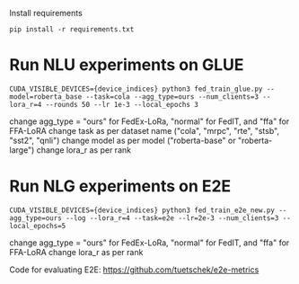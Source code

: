 Install requirements

```
pip install -r requirements.txt
```

# Run NLU experiments on GLUE

```
CUDA_VISIBLE_DEVICES={device_indices} python3 fed_train_glue.py --model=roberta_base --task=cola --agg_type=ours --num_clients=3 --lora_r=4 --rounds 50 --lr 1e-3 --local_epochs 3
```

change agg_type = "ours" for FedEx-LoRa, "normal" for FedIT, and "ffa" for FFA-LoRA
change task as per dataset name ("cola", "mrpc", "rte", "stsb", "sst2", "qnli")
change model as per model ("roberta-base" or "roberta-large")
change lora_r as per rank

# Run NLG experiments on E2E

```
CUDA_VISIBLE_DEVICES={device_indices} python3 fed_train_e2e_new.py --agg_type=ours --log --lora_r=4 --task=e2e --lr=2e-3 --num_clients=3 --local_epochs=5
```

change agg_type = "ours" for FedEx-LoRa, "normal" for FedIT, and "ffa" for FFA-LoRA
change lora_r as per rank

Code for evaluating E2E: https://github.com/tuetschek/e2e-metrics